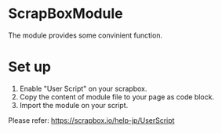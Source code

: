 # ScrapBoxModule
The module provides some convinient function.

# Set up 
1. Enable "User Script" on your scrapbox.
2. Copy the content of module file to your page as code block.
3. Import the module on your script.

Please refer: https://scrapbox.io/help-jp/UserScript
